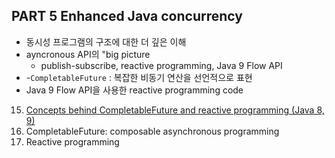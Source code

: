## PART 5 Enhanced Java concurrency

- 동시성 프로그램의 구조에 대한 더 깊은 이해
- ayncronous API의 "big picture
    - publish-subscribe, reactive programming, Java 9 Flow API
- -`CompletableFuture` : 복잡한 비동기 연산을 선언적으로 표현
- Java 9 Flow API을 사용한 reactive programming code


15. [Concepts behind CompletableFuture and reactive programming (Java 8, 9)](15_concepts_behind_completable_future_and_reactive_programming/README.md)
16. CompletableFuture: composable asynchronous programming
17. Reactive programming